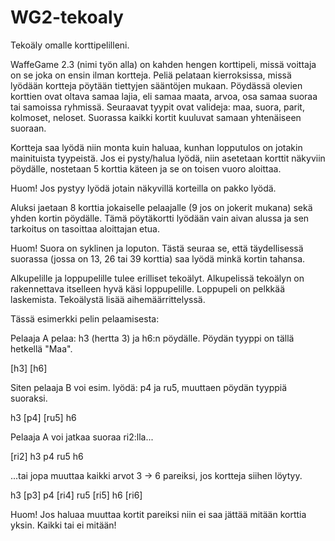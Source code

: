 # WG2-tekoaly
Tekoäly omalle korttipelilleni. 

WaffeGame 2.3 (nimi työn alla) on kahden hengen korttipeli, missä voittaja on se joka on ensin ilman kortteja. Peliä pelataan kierroksissa, missä lyödään kortteja pöytään tiettyjen sääntöjen mukaan.
Pöydässä olevien korttien ovat oltava samaa lajia, eli samaa maata, arvoa, osa samaa suoraa tai samoissa ryhmissä. Seuraavat tyypit ovat valideja: maa, suora, parit, kolmoset, neloset. Suorassa kaikki kortit kuuluvat samaan yhtenäiseen suoraan.

Kortteja saa lyödä niin monta kuin haluaa, kunhan lopputulos on jotakin mainituista tyypeistä. Jos ei pysty/halua lyödä, niin asetetaan korttit näkyviin pöydälle, nostetaan 5 korttia käteen ja se on toisen vuoro aloittaa.

Huom! Jos pystyy lyödä jotain näkyvillä korteilla on pakko lyödä.

Aluksi jaetaan 8 korttia jokaiselle pelaajalle (9 jos on jokerit mukana) sekä yhden kortin pöydälle. Tämä pöytäkortti lyödään vain aivan alussa ja sen tarkoitus on tasoittaa aloittajan etua.

Huom! Suora on syklinen ja loputon. Tästä seuraa se, että täydellisessä suorassa (jossa on 13, 26 tai 39 korttia) saa lyödä minkä kortin tahansa. 

Alkupelille ja loppupelille tulee erilliset tekoälyt. Alkupelissä tekoälyn on rakennettava itselleen hyvä käsi loppupelille. Loppupeli on pelkkää laskemista. Tekoälystä lisää aihemäärrittelyssä.

Tässä esimerkki pelin pelaamisesta:

Pelaaja A pelaa: h3 (hertta 3) ja h6:n pöydälle. Pöydän tyyppi on tällä hetkellä "Maa".

[h3] [h6]

Siten pelaaja B voi esim. lyödä: p4 ja ru5, muuttaen pöydän tyyppiä suoraksi.

h3 [p4] [ru5] h6

Pelaaja A voi jatkaa suoraa ri2:lla... 

[ri2] h3 p4 ru5 h6

...tai jopa muuttaa kaikki arvot 3 -> 6 pareiksi, jos kortteja siihen löytyy.

h3 [p3] p4 [ri4] ru5 [ri5] h6 [ri6] 

Huom! Jos haluaa muuttaa kortit pareiksi niin ei saa jättää mitään korttia yksin. Kaikki tai ei mitään!